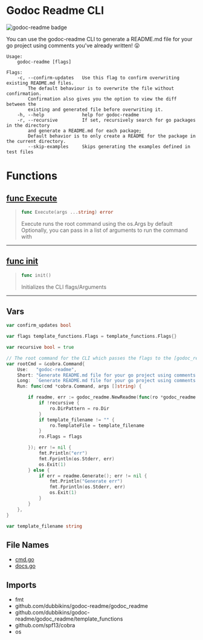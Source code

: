 
# Godoc Readme CLI

<!-- THIS FILE IS GENERATED by godoc-readme. DO NOT EDIT! -->

![godoc-readme badge](https://img.shields.io/badge/generated%20by%20godoc--readme-00ADD8?style=plastic&logoSize=large&logo=Go&logoColor=00ADD8&labelColor=FFFFFF)

You can use the godoc-readme CLI to generate a README.md file for your go project using comments you've already written! :open_mouth:

    Usage:
        godoc-readme [flags]

    Flags:
        -c, --confirm-updates   Use this flag to confirm overwriting existing README.md files.
            The default behaviour is to overwrite the file without confirmation.
            Confirmation also gives you the option to view the diff between the
            existing and generated file before overwriting it.
        -h, --help              help for godoc-readme
        -r, --recursive         If set, recursively search for go packages in the directory
            and generate a README.md for each package;
            Default behavior is to only create a README for the package in the current directory.
            --skip-examples     Skips generating the examples defined in test files

# Functions

## [func Execute](./cmd.go#L106-L116)

>```go
>func Execute(args ...string) error
>```
>Execute runs the root command using the os.Args by default
>Optionally, you can pass in a list of arguments to run the command with

---
## [func init](./cmd.go#L20-L72)

>```go
>func init()
>```
>Initializes the CLI flags/Arguments

---

## Vars
```go
var confirm_updates bool
```

```go
var flags template_functions.Flags = template_functions.Flags{}
```

```go
var recursive bool = true
```

```go
// The root command for the CLI which passes the flags to the [godoc_readme package](../godoc_readme/README.md)
var rootCmd = &cobra.Command{
    Use:   "godoc-readme",
    Short: "Generate README.md file for your go project using comments you already write",
    Long:  `Generate README.md file for your go project using comments you already write`,
    Run: func(cmd *cobra.Command, args []string) {

        if readme, err := godoc_readme.NewReadme(func(ro *godoc_readme.ReadmeOptions) {
            if !recursive {
                ro.DirPattern = ro.Dir
            }
            if template_filename != "" {
                ro.TemplateFile = template_filename
            }
            ro.Flags = flags

        }); err != nil {
            fmt.Println("err")
            fmt.Fprintln(os.Stderr, err)
            os.Exit(1)
        } else {
            if err = readme.Generate(); err != nil {
                fmt.Println("Generate err")
                fmt.Fprintln(os.Stderr, err)
                os.Exit(1)
            }
        }
    },
}
```

```go
var template_filename string
```

## File Names

- [cmd.go](./cmd.go)
- [docs.go](./docs.go)

## Imports

- fmt
- github.com/dubbikins/godoc-readme/godoc_readme
- github.com/dubbikins/godoc-readme/godoc_readme/template_functions
- github.com/spf13/cobra
- os

